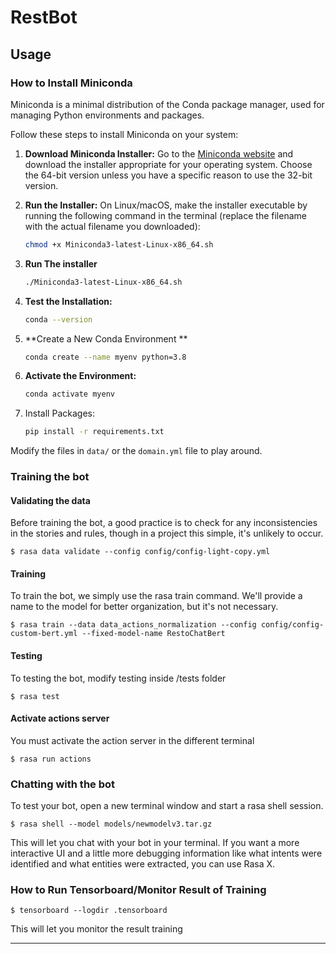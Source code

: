 # RestBot

## Usage
### How to Install Miniconda

Miniconda is a minimal distribution of the Conda package manager, used for managing Python environments and packages.

Follow these steps to install Miniconda on your system:

1. **Download Miniconda Installer:**
   Go to the [Miniconda website](https://docs.conda.io/en/latest/miniconda.html) and download the installer appropriate for your operating system. Choose the 64-bit version unless you have a specific reason to use the 32-bit version.

2. **Run the Installer:**
   On Linux/macOS, make the installer executable by running the following command in the terminal (replace the filename with the actual filename you downloaded):
   ```sh
   chmod +x Miniconda3-latest-Linux-x86_64.sh
3. **Run The installer**
   ```sh
   ./Miniconda3-latest-Linux-x86_64.sh
4. **Test the Installation:**
   ```sh
   conda --version
5. **Create a New Conda Environment **
   ```sh
   conda create --name myenv python=3.8
6. **Activate the Environment:**
   ```sh
   conda activate myenv
7. Install Packages:
   ```sh
   pip install -r requirements.txt


Modify the files in `data/` or the `domain.yml` file to play around.

### Training the bot
#### Validating the data
Before training the bot, a good practice is to check for any inconsistencies in the stories and rules, though in a project this simple, it's unlikely to occur.
```
$ rasa data validate --config config/config-light-copy.yml
```

#### Training
To train the bot, we simply use the rasa train command. We'll provide a name to the model for better organization, but it's not necessary.
```
$ rasa train --data data_actions_normalization --config config/config-custom-bert.yml --fixed-model-name RestoChatBert
```

#### Testing
To testing the bot, modify testing inside /tests folder
```
$ rasa test
```

#### Activate actions server
You must activate the action server in the different terminal
```
$ rasa run actions
```

### Chatting with the bot
To test your bot, open a new terminal window and start a rasa shell session.
```
$ rasa shell --model models/newmodelv3.tar.gz
```
This will let you chat with your bot in your terminal. If you want a more interactive UI and a little more debugging information like what intents were identified and what entities were extracted, you can use Rasa X.

### How to Run Tensorboard/Monitor Result of Training
```
$ tensorboard --logdir .tensorboard
```
This will let you monitor the result training

---
